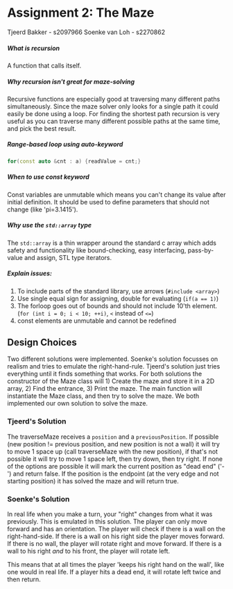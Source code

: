 # Assignment 2: The Maze
Tjeerd Bakker - s2097966
Soenke van Loh - s2270862
##### What is recursion
A function that calls itself.
##### Why recursion isn't great for maze-solving
Recursive functions are especially good at traversing many different paths simultaneously. Since the maze solver only looks for a single path it could easily be done using a loop. For finding the shortest path recursion is very useful as you can traverse many different possible paths at the same time, and pick the best result.

##### Range-based loop using auto-keyword
```c++
for(const auto &cnt : a) {readValue = cnt;}
```

##### When to use const keyword
Const variables are unmutable which means you can't change its value after initial definition. It should be used to define parameters that should not change (like 'pi=3.1415').

##### Why use the `std::array` type
The `std::array` is a thin wrapper around the standard c array which adds safety and functionality like bound-checking, easy interfacing, pass-by-value and assign, STL type iterators.

##### Explain issues:
1. To include parts of the standard library, use arrows (`#include <array>`)
2. Use single equal sign for assigning, double for evaluating (`if(a == 1)`)
3. The forloop goes out of bounds and should not include 10'th element. (`for (int i = 0; i < 10; ++i)`, `<` instead of `<=`)
4. const elements are unmutable and cannot be redefined

## Design Choices
Two different solutions were implemented. Soenke's solution focusses on realism and tries to emulate the right-hand-rule. Tjeerd's solution just tries everything until it finds something that works.
For both solutions the constructor of the Maze class will 1) Create the maze and store it in a 2D array, 2) Find the entrance, 3) Print the maze. The main function will instantiate the Maze class, and then try to solve the maze. We both implemented our own solution to solve the maze.

### Tjeerd's Solution
The traverseMaze receives a `position` and a `previousPosition`. If possible (new position != previous position, and new position is not a wall) it will try to move 1 space up (call traverseMaze with the new position), if that's not possible it will try to move 1 space left, then try down, then try right. If none of the options are possible it will mark the current position as "dead end" ('-') and return false. If the position is the endpoint (at the very edge and not starting position) it has solved the maze and will return true.

### Soenke's Solution
In real life when you make a turn, your "right" changes from what it was previously. This is emulated in this solution. The player can only move forward and has an orientation. The player will check if there is a wall on the right-hand-side. If there is a wall on his right side the player moves forward. If there is no wall, the player will rotate right and move forward. If there is a wall to his right *and* to his front, the player will rotate left.

This means that at all times the player 'keeps his right hand on the wall', like one would in real life. If a player hits a dead end, it will rotate left twice and then return. 